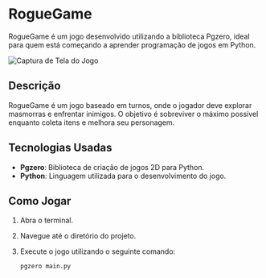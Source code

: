 # RogueGame

RogueGame é um jogo desenvolvido utilizando a biblioteca Pgzero, ideal para quem está começando a aprender programação de jogos em Python.

![Captura de Tela do Jogo](![image](https://github.com/user-attachments/assets/023ef55e-9c03-45e9-98ae-c50ae20bd536)
)

## Descrição

RogueGame é um jogo baseado em turnos, onde o jogador deve explorar masmorras e enfrentar inimigos. O objetivo é sobreviver o máximo possível enquanto coleta itens e melhora seu personagem.

## Tecnologias Usadas

- **Pgzero**: Biblioteca de criação de jogos 2D para Python.
- **Python**: Linguagem utilizada para o desenvolvimento do jogo.

## Como Jogar

1. Abra o terminal.
2. Navegue até o diretório do projeto.
3. Execute o jogo utilizando o seguinte comando:

   ```bash
   pgzero main.py
